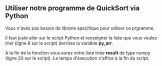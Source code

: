 Utiliser notre programme de QuickSort via Python
----------------------------------------------------------------

Vous n'avez pas besoin de librarie spécifique pour utiliser ce prgramme.

Il faut juste aller sur le script Python et renseigner la liste que vous voulez trier (ligne 8 sur le script) derrière la variable **py_arr**.

A la fin de la fonction vous aurez votre liste triée **result** de type numpy (ligne 20 sur le script). Le temps d'éxecution s'affice à la fin du script.
